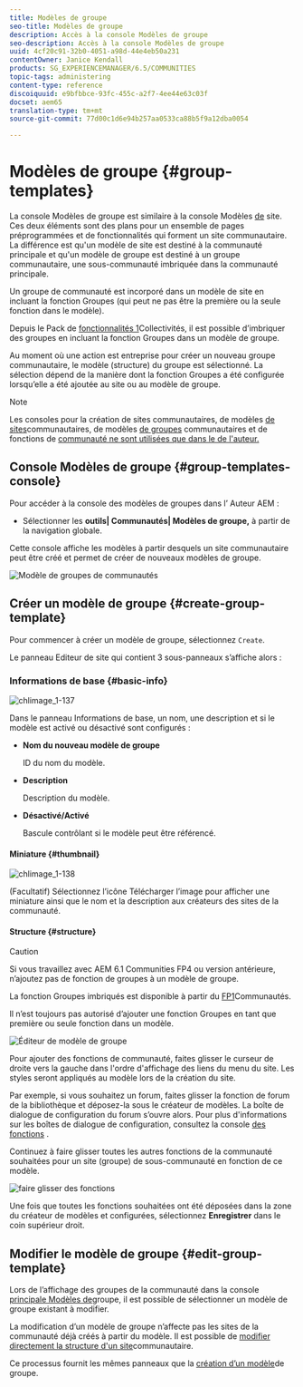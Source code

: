 ```yaml
---
title: Modèles de groupe
seo-title: Modèles de groupe
description: Accès à la console Modèles de groupe
seo-description: Accès à la console Modèles de groupe
uuid: 4cf20c91-32b0-4051-a98d-44e4eb50a231
contentOwner: Janice Kendall
products: SG_EXPERIENCEMANAGER/6.5/COMMUNITIES
topic-tags: administering
content-type: reference
discoiquuid: e9bfbbce-93fc-455c-a2f7-4ee44e63c03f
docset: aem65
translation-type: tm+mt
source-git-commit: 77d00c1d6e94b257aa0533ca88b5f9a12dba0054

---
```



# Modèles de groupe {#group-templates}

La console Modèles de groupe est similaire à la console Modèles [de](/help/communities/sites.md) site. Ces deux éléments sont des plans pour un ensemble de pages préprogrammées et de fonctionnalités qui forment un site communautaire. La différence est qu&#39;un modèle de site est destiné à la communauté principale et qu&#39;un modèle de groupe est destiné à un groupe communautaire, une sous-communauté imbriquée dans la communauté principale.

Un groupe de communauté est incorporé dans un modèle de site en incluant la fonction [](/help/communities/functions.md#groups-function) Groupes (qui peut ne pas être la première ou la seule fonction dans le modèle).

Depuis le Pack de [fonctionnalités 1](/help/communities/deploy-communities.md#latestfeaturepack)Collectivités, il est possible d’imbriquer des groupes en incluant la fonction Groupes dans un modèle de groupe.

Au moment où une action est entreprise pour créer un nouveau groupe communautaire, le modèle (structure) du groupe est sélectionné. La sélection dépend de la manière dont la fonction Groupes a été configurée lorsqu’elle a été ajoutée au site ou au modèle de groupe.

>[!NOTE]
>
>Les consoles pour la création de sites [](/help/communities/sites-console.md)communautaires, de modèles [de sites](/help/communities/sites.md)communautaires, de modèles [de groupes](/help/communities/tools-groups.md) communautaires et de fonctions de [communauté ne sont utilisées que dans le  de l&#39;auteur.](/help/communities/functions.md)


## Console Modèles de groupe {#group-templates-console}

Pour accéder à la console des modèles de groupes dans l’ Auteur AEM  :

* Sélectionner les **outils| Communautés| Modèles de groupe,** à partir de la navigation globale.

Cette console affiche les modèles à partir desquels un site [](/help/communities/sites-console.md) communautaire peut être créé et permet de créer de nouveaux modèles de groupe.

![Modèle de groupes de communautés](assets/groups-template.png)

## Créer un modèle de groupe {#create-group-template}

Pour commencer à créer un modèle de groupe, sélectionnez `Create`.

Le panneau Editeur de site qui contient 3 sous-panneaux s’affiche alors :

### Informations de base {#basic-info}

![chlimage_1-137](assets/chlimage_1-137.png)

Dans le panneau Informations de base, un nom, une description et si le modèle est activé ou désactivé sont configurés :

* **Nom du nouveau modèle de groupe**

   ID du nom du modèle.

* **Description**

   Description du modèle.

* **Désactivé/Activé**

   Bascule contrôlant si le modèle peut être référencé.

#### Miniature   {#thumbnail}

![chlimage_1-138](assets/chlimage_1-138.png)

(Facultatif) Sélectionnez l’icône Télécharger l’image pour afficher une miniature ainsi que le nom et la description aux créateurs des sites de la communauté.

#### Structure {#structure}

>[!CAUTION]
>
>Si vous travaillez avec AEM 6.1 Communities FP4 ou version antérieure, n’ajoutez pas de fonction de groupes à un modèle de groupe.
>
>La fonction Groupes imbriqués est disponible à partir du [FP1](/help/communities/communities.md#latestfeaturepack)Communautés.
>
>Il n’est toujours pas autorisé d’ajouter une fonction Groupes en tant que première ou seule fonction dans un modèle.


![Éditeur de modèle de groupe](assets/template-editor.png)

Pour ajouter des fonctions de communauté, faites glisser le curseur de droite vers la gauche dans l&#39;ordre d&#39;affichage des liens du menu du site. Les styles seront appliqués au modèle lors de la création du site.

Par exemple, si vous souhaitez un forum, faites glisser la fonction de forum de la bibliothèque et déposez-la sous le créateur de modèles. La boîte de dialogue de configuration du forum s’ouvre alors. Pour plus d&#39;informations sur les boîtes de dialogue de configuration, consultez la console [des fonctions](/help/communities/functions.md) .

Continuez à faire glisser toutes les autres fonctions de la communauté souhaitées pour un site (groupe) de sous-communauté en fonction de ce modèle.

![faire glisser des fonctions](assets/dragfunctions.png)

Une fois que toutes les fonctions souhaitées ont été déposées dans la zone du créateur de modèles et configurées, sélectionnez **Enregistrer** dans le coin supérieur droit.

## Modifier le modèle de groupe {#edit-group-template}

Lors de l’affichage des groupes de la communauté dans la console [principale Modèles de](#group-templates-console)groupe, il est possible de sélectionner un modèle de groupe existant à modifier.

La modification d’un modèle de groupe n’affecte pas les sites de la communauté déjà créés à partir du modèle. Il est possible de [modifier directement la structure d&#39;un site](/help/communities/sites-console.md#modify-structure)communautaire.

Ce processus fournit les mêmes panneaux que la [création d’un modèle](#create-group-template)de groupe.
